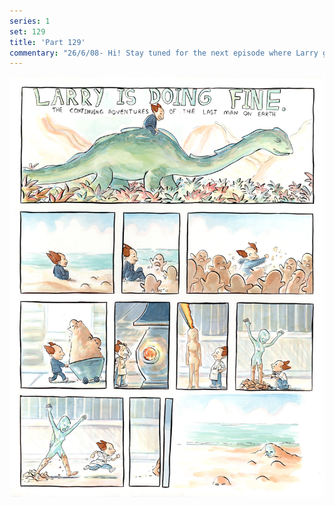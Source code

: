 ```yaml
---
series: 1
set: 129
title: 'Part 129'
commentary: "26/6/08- Hi! Stay tuned for the next episode where Larry goes adventuring with Petey the Pebble! When trouble starts abrewin' will he be able to come out of it doing fine? You will never find out because I will never make the next episode. Last round of print sales start next week."
---
```


![](../../../../assets/minus/part-129/minus129.jpg)